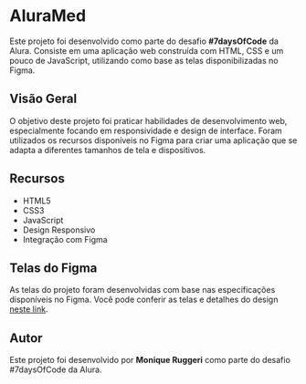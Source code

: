 # AluraMed

Este projeto foi desenvolvido como parte do desafio **#7daysOfCode** da Alura. Consiste em uma aplicação web construída com HTML, CSS e um pouco de JavaScript, utilizando como base as telas disponibilizadas no Figma.

## Visão Geral 
O objetivo deste projeto foi praticar habilidades de desenvolvimento web, especialmente focando em responsividade e design de interface. Foram utilizados os recursos disponíveis no Figma para criar uma aplicação que se adapta a diferentes tamanhos de tela e dispositivos.

## Recursos 
* HTML5 
* CSS3 
* JavaScript 
* Design Responsivo 
* Integração com Figma 

## Telas do Figma 
As telas do projeto foram desenvolvidas com base nas especificações disponíveis no Figma. Você pode conferir as telas e detalhes do design [neste link](https://www.figma.com/file/h1MdoIYdJOQdfyIjfULxUI/7days---Responsividade-(Copy)?type=design&node-id=0-1&mode=design&t=s15rUaoD14kTbTC8-0).

## Autor
Este projeto foi desenvolvido por **Monique Ruggeri** como parte do desafio #7daysOfCode da Alura.